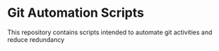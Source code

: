 # Git Automation Scripts
This repository contains scripts intended to automate git activities and reduce redundancy
